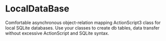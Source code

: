 # LocalDataBase
Comfortable asynchronous object-relation mapping ActionScript3 class for local SQLite databases.
Use your classes to create db tables, data transfer without excessive ActionScript and SQLite syntax.
